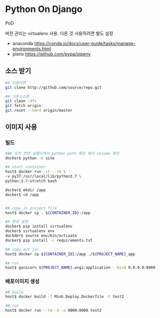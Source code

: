# Python On Django

PoD

버전 관리는 virtualenv 사용. 다른 것 사용하려면 별도 설정

* anaconda https://conda.io/docs/user-guide/tasks/manage-environments.html
* pienv https://github.com/pypa/pipenv


## 소스 받기
```bash
## 처음이면
git clone http://github.com/source/repo.git

## 기존소스면
git clean -dfx
git fetch origin
git reset --hard origin/master
```

## 이미지 사용

### 빌드

```bash
### 도커 한번 실행시켜서 python path 확인 해서 volume 확인
docker$ python -m site

## start container
host$ docker run -it --rm \
-v py37:/usr/local/lib/python3.7 \
python:3.7-stretch bash

docker$ mkdir /app
docker$ cd /app


## copy_in project file
host$ docker cp . ${CONTAINER_ID}:/app

## 환경 설정
docker$ pip install virtualenv
docker$ virtualenv env
dockder$ source env/bin/activate
docker$ pip install -r requirements.txt

## copy_out jar
host$ docker cp ${CONTAINER_ID}:/app ./${PROJECT_NAME}_app

## run
host$ gunicorn ${PROJECT_NAME}.wsgi:application --bind 0.0.0.0:8000 
```

### 배포이미지 생성

```bash
## build
host$ docker build -f MinG.Deploy.Dockerfile -t test2 .

## run
host$ docker run --rm -d -p 8000:8000 test2
```
